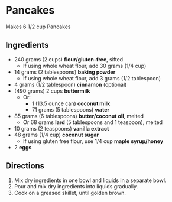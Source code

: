 # Pancakes

Makes 6 1/2 cup Pancakes

## Ingredients

- 240 grams (2 cups) **flour/gluten-free**, sifted
    - If using whole wheat flour, add 30 grams (1/4 cup)
- 14 grams (2 tablespoons) **baking powder**
    - If using whole wheat flour, add 3 grams (1/2 tablespoon)
- 4 grams (1/2 tablespoon) **cinnamon** (optional)
- (490 grams) 2 cups **buttermilk**
    - Or:
        - 1 (13.5 ounce can) **coconut milk**
        - 71 grams (5 tablespoons) **water**
- 85 grams (6 tablespoons) **butter/coconut oil**, melted
    - Or 68 grams **lard** (5 tablespoons and 1 teaspoon), melted
- 10 grams (2 teaspoons) **vanilla extract**
- 48 grams (1/4 cup) **coconut sugar**
    - If using gluten free flour, use 1/4 cup **maple syrup/honey**
- 2 **eggs**

## Directions

1. Mix dry ingredients in one bowl and liquids in a separate bowl.
1. Pour and mix dry ingredients into liquids gradually.
1. Cook on a greased skillet, until golden brown.
